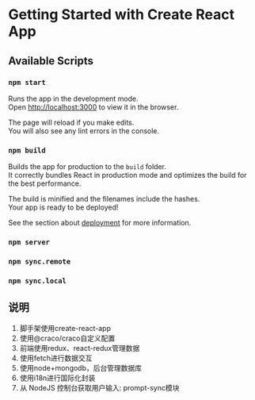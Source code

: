 # Getting Started with Create React App

## Available Scripts

### `npm start`

Runs the app in the development mode.\
Open [http://localhost:3000](http://localhost:3000) to view it in the browser.

The page will reload if you make edits.\
You will also see any lint errors in the console.

### `npm build`

Builds the app for production to the `build` folder.\
It correctly bundles React in production mode and optimizes the build for the best performance.

The build is minified and the filenames include the hashes.\
Your app is ready to be deployed!

See the section about [deployment](https://facebook.github.io/create-react-app/docs/deployment) for more information.

### `npm server`

### `npm sync.remote`

### `npm sync.local`

## 说明

1. 脚手架使用create-react-app
2. 使用@craco/craco自定义配置
3. 前端使用redux、react-redux管理数据
4. 使用fetch进行数据交互
5. 使用node+mongodb，后台管理数据库
6. 使用i18n进行国际化封装
7. 从 NodeJS 控制台获取用户输入: prompt-sync模块
